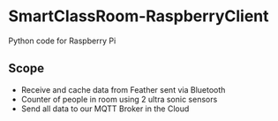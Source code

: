 # SmartClassRoom-RaspberryClient
Python code for Raspberry Pi

## Scope
- Receive and cache data from Feather sent via Bluetooth
- Counter of people in room using 2 ultra sonic sensors 
- Send all data to our MQTT Broker in the Cloud
